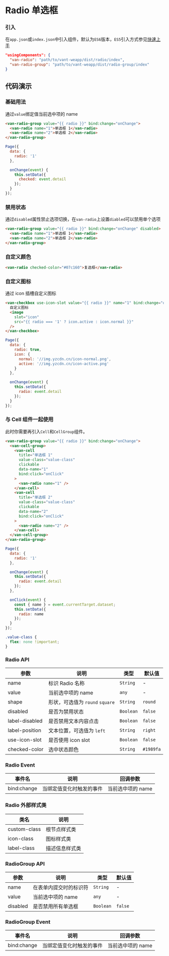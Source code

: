 # Radio 单选框

### 引入

在`app.json`或`index.json`中引入组件，默认为`ES6`版本，`ES5`引入方式参见[快速上手](#/quickstart)

```json
"usingComponents": {
  "van-radio": "path/to/vant-weapp/dist/radio/index",
  "van-radio-group": "path/to/vant-weapp/dist/radio-group/index"
}
```

## 代码演示

### 基础用法

通过`value`绑定值当前选中项的 name

```html
<van-radio-group value="{{ radio }}" bind:change="onChange">
  <van-radio name="1">单选框 1</van-radio>
  <van-radio name="2">单选框 2</van-radio>
</van-radio-group>
```

```js
Page({
  data: {
    radio: '1'
  },

  onChange(event) {
    this.setData({
      checked: event.detail
    });
  }
});
```

### 禁用状态

通过`disabled`属性禁止选项切换，在`van-radio`上设置`diabled`可以禁用单个选项

```html
<van-radio-group value="{{ radio }}" bind:change="onChange" disabled>
  <van-radio name="1">单选框 1</van-radio>
  <van-radio name="2">单选框 2</van-radio>
</van-radio-group>
```

### 自定义颜色

 ```html
<van-radio checked-color="#07c160">复选框</van-radio>
```

### 自定义图标

通过 icon 插槽自定义图标

```html
<van-checkbox use-icon-slot value="{{ radio }}" name="1" bind:change="onChange">
  自定义图标
  <image
    slot="icon"
    src="{{ radio === '1' ? icon.active : icon.normal }}"
  />
</van-checkbox>
```

```js
Page({
  data: {
    radio: true,
    icon: {
      normal: '//img.yzcdn.cn/icon-normal.png',
      active: '//img.yzcdn.cn/icon-active.png'
    }
  },

  onChange(event) {
    this.setData({
      radio: event.detail
    });
  }
});
```

### 与 Cell 组件一起使用

此时你需要再引入`Cell`和`CellGroup`组件。

```html
<van-radio-group value="{{ radio }}" bind:change="onChange">
  <van-cell-group>
    <van-cell
      title="单选框 1"
      value-class="value-class"
      clickable
      data-name="1"
      bind:click="onClick"
    >
      <van-radio name="1" />
    </van-cell>
    <van-cell
      title="单选框 2"
      value-class="value-class"
      clickable
      data-name="2"
      bind:click="onClick"
    >
      <van-radio name="2" />
    </van-cell>
  </van-cell-group>
</van-radio-group>
```

```js
Page({
  data: {
    radio: '1'
  },

  onChange(event) {
    this.setData({
      radio: event.detail
    });
  },

  onClick(event) {
    const { name } = event.currentTarget.dataset;
    this.setData({
      radio: name
    });
  }
});
```

```css
.value-class {
  flex: none !important;
}
```

### Radio API

| 参数 | 说明 | 类型 | 默认值 |
|-----------|-----------|-----------|-------------|
| name | 标识 Radio 名称 | `String` | - |
| value | 当前选中项的 name | `any` | - |
| shape | 形状，可选值为 `round` `square` | `String` | `round` |
| disabled | 是否为禁用状态 | `Boolean` | `false` |
| label-disabled | 是否禁用文本内容点击 | `Boolean` | `false` |
| label-position | 文本位置，可选值为 `left` | `String` | `right` |
| use-icon-slot | 是否使用 icon slot | `Boolean` | `false` |
| checked-color | 选中状态颜色 | `String` | `#1989fa` |

### Radio Event

| 事件名 | 说明 | 回调参数 |
|-----------|-----------|-----------|
| bind:change | 当绑定值变化时触发的事件 | 当前选中项的 name |

### Radio 外部样式类

| 类名 | 说明 |
|-----------|-----------|
| custom-class | 根节点样式类 |
| icon-class | 图标样式类 |
| label-class | 描述信息样式类 |

### RadioGroup API

| 参数 | 说明 | 类型 | 默认值 |
|-----------|-----------|-----------|-------------|
| name | 在表单内提交时的标识符 | `String` | - |
| value | 当前选中项的 name | `any` | - |
| disabled | 是否禁用所有单选框 | `Boolean` | `false` |

### RadioGroup Event

| 事件名 | 说明 | 回调参数 |
|-----------|-----------|-----------|
| bind:change | 当绑定值变化时触发的事件 | 当前选中项的 name |
